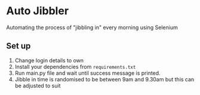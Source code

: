 # Auto Jibbler

Automating the process of "jibbling in" every morning using Selenium

## Set up

1. Change login details to own
2. Install your dependencies from `requirements.txt`
3. Run main.py file and wait until success message is printed.
4. Jibble in time is randomised to be between 9am and 9.30am but this can be adjusted to suit

